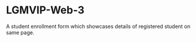 # LGMVIP-Web-3
A student enrollment form which showcases details of registered student on same page.
